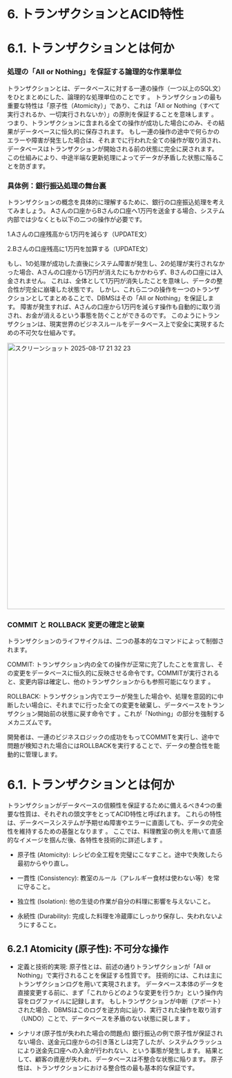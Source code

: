 # 6. トランザクションとACID特性

# 6.1. トランザクションとは何か
### 処理の「All or Nothing」を保証する論理的な作業単位
トランザクションとは、データベースに対する一連の操作（一つ以上のSQL文）をひとまとめにした、論理的な処理単位のことです 。
トランザクションの最も重要な特性は「原子性（Atomicity）」であり、これは「All or Nothing（すべて実行されるか、一切実行されないか）」の原則を保証することを意味します 。
つまり、トランザクションに含まれる全ての操作が成功した場合にのみ、その結果がデータベースに恒久的に保存されます。
もし一連の操作の途中で何らかのエラーや障害が発生した場合は、それまでに行われた全ての操作が取り消され、データベースはトランザクションが開始される前の状態に完全に戻されます。
この仕組みにより、中途半端な更新処理によってデータが矛盾した状態に陥ることを防ぎます。

### 具体例：銀行振込処理の舞台裏
トランザクションの概念を具体的に理解するために、銀行の口座振込処理を考えてみましょう。
Aさんの口座からBさんの口座へ1万円を送金する場合、システム内部では少なくとも以下の二つの操作が必要です。   

1.Aさんの口座残高から1万円を減らす（UPDATE文）

2.Bさんの口座残高に1万円を加算する（UPDATE文）

もし、1の処理が成功した直後にシステム障害が発生し、2の処理が実行されなかった場合、Aさんの口座から1万円が消えたにもかかわらず、Bさんの口座には入金されません。
これは、全体として1万円が消失したことを意味し、データの整合性が完全に崩壊した状態です。
しかし、これら二つの操作を一つのトランザクションとしてまとめることで、DBMSはその「All or Nothing」を保証します。
障害が発生すれば、Aさんの口座から1万円を減らす操作も自動的に取り消され、お金が消えるという事態を防ぐことができるのです。
このようにトランザクションは、現実世界のビジネスルールをデータベース上で安全に実現するための不可欠な仕組みです。

<img width="846" height="616" alt="スクリーンショット 2025-08-17 21 32 23" src="https://github.com/user-attachments/assets/598d0b2d-a811-4b80-baa2-01a567d1a46b" />

### COMMIT と ROLLBACK 変更の確定と破棄
トランザクションのライフサイクルは、二つの基本的なコマンドによって制御されます。

COMMIT: トランザクション内の全ての操作が正常に完了したことを宣言し、その変更をデータベースに恒久的に反映させる命令です。COMMITが実行されると、変更内容は確定し、他のトランザクションからも参照可能になります 。   

ROLLBACK: トランザクション内でエラーが発生した場合や、処理を意図的に中断したい場合に、それまでに行った全ての変更を破棄し、データベースをトランザクション開始前の状態に戻す命令です 。これが「Nothing」の部分を強制するメカニズムです。   

開発者は、一連のビジネスロジックの成功をもってCOMMITを実行し、途中で問題が検知された場合にはROLLBACKを実行することで、データの整合性を能動的に管理します。

# 6.1. トランザクションとは何か
トランザクションがデータベースの信頼性を保証するために備えるべき4つの重要な性質は、それぞれの頭文字をとってACID特性と呼ばれます。
これらの特性は、データベースシステムが予期せぬ障害やエラーに直面しても、データの完全性を維持するための基盤となります 。
ここでは、料理教室の例えを用いて直感的なイメージを掴んだ後、各特性を技術的に詳述します 。   

- 原子性 (Atomicity): レシピの全工程を完璧にこなすこと。途中で失敗したら最初からやり直し。

- 一貫性 (Consistency): 教室のルール（アレルギー食材は使わない等）を常に守ること。

- 独立性 (Isolation): 他の生徒の作業が自分の料理に影響を与えないこと。

- 永続性 (Durability): 完成した料理を冷蔵庫にしっかり保存し、失われないようにすること。

## 6.2.1 Atomicity (原子性): 不可分な操作
- 定義と技術的実現:
  原子性とは、前述の通りトランザクションが「All or Nothing」で実行されることを保証する性質です。
  技術的には、これは主にトランザクションログを用いて実現されます。
  データベース本体のデータを直接変更する前に、まず「これからどのような変更を行うか」という操作内容をログファイルに記録します。
  もしトランザクションが中断（アボート）された場合、DBMSはこのログを逆方向に辿り、実行された操作を取り消す（UNDO）ことで、データベースを矛盾のない状態に戻します 。   

- シナリオ(原子性が失われた場合の問題点)
  銀行振込の例で原子性が保証されない場合、送金元口座からの引き落としは完了したが、システムクラッシュにより送金先口座への入金が行われない、という事態が発生します。
  結果として、顧客の資産が失われ、データベースは不整合な状態に陥ります。
  原子性は、トランザクションにおける整合性の最も基本的な保証です。   





